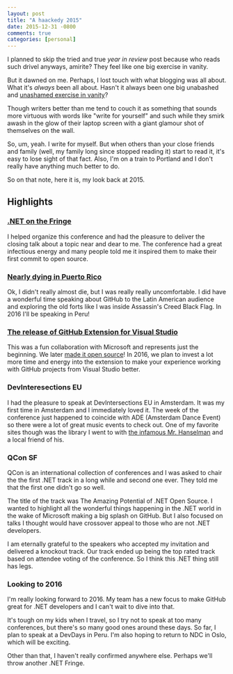 ```yaml
---
layout: post
title: "A haackedy 2015"
date: 2015-12-31 -0800
comments: true
categories: [personal]
---
```


I planned to skip the tried and true _year in review_ post because who reads
such drivel anyways, amirite? They feel like one big exercise in vanity.

But it dawned on me. Perhaps, I lost touch with what blogging was all about.
What it's _always_ been all about. Hasn't it always been one big unabashed and
[unashamed exercise in vanity](http://haacked.com/archive/2004/10/08/bloggingispurevanity.aspx/)?

Though writers better than me tend to couch it as something that sounds more
virtuous with words like "write for yourself" and such while they smirk awash
in the glow of their laptop screen with a giant glamour shot of themselves on
the wall.

So, um, yeah. I write for myself. But when others than your close friends and
family (well, my family long since stopped reading it) start to read it, it's
easy to lose sight of that fact. Also, I'm on a train to Portland and I don't
really have anything much better to do.

So on that note, here it is, my look back at 2015.

## Highlights

### [.NET on the Fringe](http://haacked.com/archive/2015/03/10/dotnetfringe/)

I helped organize this conference and had the pleasure to deliver the closing
talk about a topic near and dear to me. The conference had a great infectious
energy and many people told me it inspired them to make their first commit
to open source.

### [Nearly dying in Puerto Rico](http://haacked.com/archive/2015/05/14/puerto-rico/)

Ok, I didn't really almost die, but I was really really uncomfortable. I did
have a wonderful time speaking about GitHub to the Latin American audience and
exploring the old forts like I was inside Assassin's Creed Black Flag. In 2016
I'll be speaking in Peru!

### [The release of GitHub Extension for Visual Studio](http://haacked.com/archive/2015/04/30/github-in-your-visual-studio/)

This was a fun collaboration with Microsoft and represents just the beginning. We later [made it open source](http://haacked.com/archive/2015/07/20/ghfvs-oss/)! In 2016, we plan to invest a lot more time and energy into the extension to make your experience working with GitHub projects from Visual Studio better.

### DevInteresections EU

I had the pleasure to speak at DevIntersections EU in Amsterdam. It was my first time in Amsterdam and I immediately loved it. The week of the conference just happened to coincide with ADE (Amsterdam Dance Event) so there were a lot of great music events to check out. One of my favorite sites though was the library I went to with [the infamous Mr. Hanselman](hanselman.com) and a local friend of his.

### QCon SF

QCon is an international collection of conferences and I was asked to chair the
the first .NET track in a long while and second one ever. They told me that the
first one didn't go so well.

The title of the track was The Amazing Potential of .NET Open Source. I wanted
to highlight all the wonderful things happening in the .NET world in the wake
of Microsoft making a big splash on GitHub. But I also focused on talks I
thought would have crossover appeal to those who are not .NET developers.

I am eternally grateful to the speakers who accepted my invitation and
delivered a knockout track. Our track ended up being the top rated track based
on attendee voting of the conference. So I think this .NET thing still has
legs.

### Looking to 2016

I'm really looking forward to 2016. My team has a new focus to make GitHub
great for .NET developers and I can't wait to dive into that.

It's tough on my kids when I travel, so I try not to speak at too many
conferences, but there's so many good ones around these days. So far, I plan
to speak at a DevDays in Peru. I'm also hoping to return to NDC in Oslo, which
will be exciting.

Other than that, I haven't really confirmed anywhere else. Perhaps we'll throw
another .NET Fringe.
